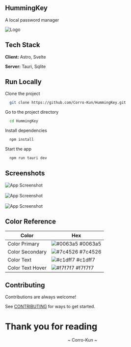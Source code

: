## HummingKey

A local password manager

![Logo](https://res.cloudinary.com/daqrkk4sr/image/upload/github/HummingKey/ayenm5lejucdk5nyeono)

## Tech Stack

**Client:** Astro, Svelte

**Server:** Tauri, Sqlite

## Run Locally

Clone the project

```bash
  git clone https://github.com/Corro-Kun/HummingKey.git
```

Go to the project directory

```bash
  cd HummingKey
```

Install dependencies

```bash
  npm install
```

Start the app

```bash
  npm run tauri dev
```

## Screenshots

<img src="https://res.cloudinary.com/daqrkk4sr/image/upload/store-kun/HummingKey/qcq6guvxsozolvzmc7ou" alt="App Screenshot">
<br>
<br>
<img src="https://res.cloudinary.com/daqrkk4sr/image/upload/store-kun/HummingKey/ljjiimfawgdzp2s6srvd" alt="App Screenshot">
<br>
<br>
<img src="https://res.cloudinary.com/daqrkk4sr/image/upload/store-kun/HummingKey/fupigbtctrxngmgpiegk" alt="App Screenshot">

## Color Reference

| Color             | Hex                                                                |
| ----------------- | ------------------------------------------------------------------ |
| Color Primary | ![#0063a5](https://via.placeholder.com/10/0063a5?text=+) #0063a5 |
| Color Secondary | ![#7c4526](https://via.placeholder.com/10/7c4526?text=+) #7c4526 |
| Color Text | ![#c1dff7](https://via.placeholder.com/10/c1dff7?text=+) #c1dff7 |
| Color Text Hover | ![#f7f7f7](https://via.placeholder.com/10/f7f7f7?text=+) #f7f7f7 |

## Contributing

Contributions are always welcome!

See [CONTRIBUTING](CONTRIBUTING) for ways to get started.

# Thank you for reading
<p align="center">~ Corro-Kun ~</p>